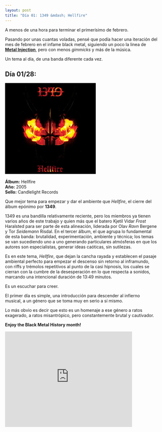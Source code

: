 ```yaml
---
layout: post
title: "Día 01: 1349 &mdash; Hellfire"
---
```


A menos de una hora para terminar el primerísimo de febrero.

Pasando por unas cuantas voladas, pensé que podía hacer una iteración del mes de febrero en el infame black metal, siguiendo un poco la linea de [**Metal Injection**](http://metalinjection.net/category/black-metal-history-month), pero con menos *gimmicks* y más de la música.

Un tema al día, de una banda diferente cada vez.

<!-- more -->

## Día 01/28:

![Portada del Álbum](/images/1349-hellfire.jpg)

**Álbum:** Hellfire  
**Año:** 2005  
**Sello:** Candlelight Records  

Que mejor tema para empezar y dar el ambiente que *Hellfire*, el cierre del álbum epónimo por **1349**.

1349 es una bandilla relativamente reciente, pero los miembros ya tienen varios años de este trabajo y quien más que el batero Kjetil Vidar *Frost* Haralsted para ser parte de esta alineación, liderada por Olav *Ravn* Bergene y Tor *Seidemann* Risdal. En el tercer álbum, el que agrupa lo fundamental de esta banda: brutalidad, experimentación, ambiente y técnica; los temas se van sucediendo uno a uno generando particulares atmósferas en que los autores son especialistas, generar ideas caóticas, sin sutilezas.

Es en este tema, *Hellfire*, que dejan la cancha rayada y establecen el pasaje ambiental perfecto para empezar el descenso sin retorno al inframundo, con riffs y trémolos repetitivos al punto de la casi hipnosis, los cuales se cierran con la cumbre de la desesperación en lo que respecta a sonidos, marcando una intencional duración de 13:49 minutos.

Es un escuchar para creer.

El primer día es simple, una introducción para descender al infierno musical, a un género que se toma muy en serio a sí mismo.

Lo más obvio es decir que esto es un homenaje a ese género a ratos exagerado, a ratos misantrópico, pero constantemente brutal y cautivador.

**Enjoy the Black Metal History month!**

<iframe width="420" height="315" src="https://www.youtube.com/embed/Oy4--xMwVdw" frameborder="0" allowfullscreen></iframe>